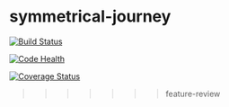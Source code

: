 # symmetrical-journey

[![Build Status](https://semaphoreci.com/api/v1/stanmd/symmetrical-journey/branches/feature-review/badge.svg)](https://semaphoreci.com/stanmd/symmetrical-journey)

[![Code Health](https://landscape.io/github/NdagiStanley/symmetrical-journey/feature-review/landscape.svg?style=plastic)](https://landscape.io/github/NdagiStanley/symmetrical-journey/feature-review)

[![Coverage Status](https://coveralls.io/repos/github/NdagiStanley/symmetrical-journey/badge.svg?branch=feature-review)](https://coveralls.io/github/NdagiStanley/symmetrical-journey?branch=feature-review)
>>>>>>> feature-review
